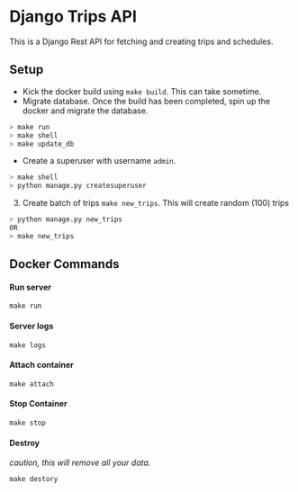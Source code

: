 # Django Trips API

This is a Django Rest API for fetching and creating trips and schedules.

## Setup
*  Kick the docker build using ``make build``. This can take sometime. 
* Migrate database. 
Once the build has been completed, spin up the docker and migrate the database. 
```bash
> make run
> make shell 
> make update_db
```
* Create a superuser with username `admin`.

``` bash
> make shell
> python manage.py createsuperuser
```
3. Create batch of trips `make new_trips`. This will create random (100) trips
```bash
> python manage.py new_trips
OR
> make new_trips
```

## Docker Commands
#### Run server

`make run`

#### Server logs

`make logs`
#### Attach container
`make attach`

#### Stop Container
`make stop`

#### Destroy
_caution, this will remove all your data._ 

`make destory`
